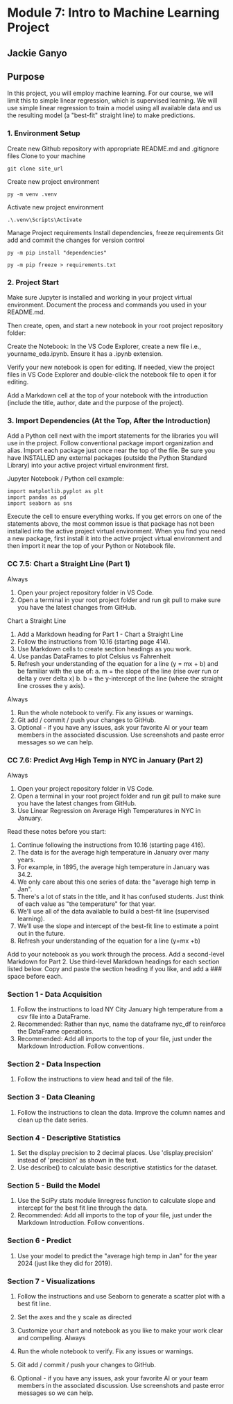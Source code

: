 # Module 7: Intro to Machine Learning Project

## Jackie Ganyo

## Purpose  

In this project, you will employ machine learning.  For our course, we will limit this to simple linear regression, which is supervised learning. We will use simple linear regression to train a model using all available data and us the resulting model (a "best-fit" straight line) to make predictions.

### 1. Environment Setup

Create new Github repository with appropriate README.md and .gitignore files
Clone to your machine

``` shell
git clone site_url
```

Create new project environment

``` shell
py -m venv .venv
```

Activate new project environment

``` shell
.\.venv\Scripts\Activate
```

Manage Project requirements
  Install dependencies, freeze requirements
  Git add and commit the changes for version control

``` shell
py -m pip install "dependencies"

py -m pip freeze > requirements.txt 
```

### 2. Project Start

Make sure Jupyter is installed and working in your project virtual environment. Document the process and commands you used in your README.md.

Then create, open, and start a new notebook in your root project repository folder:

Create the Notebook: In the VS Code Explorer, create a new file i.e., yourname_eda.ipynb. Ensure it has a .ipynb extension.

Verify your new notebook is open for editing. If needed, view the project files in VS Code Explorer and double-click the notebook file to open it for editing.

Add a Markdown cell at the top of your notebook with the introduction (include the title, author, date and the purpose of the project).

### 3. Import Dependencies (At the Top, After the Introduction)

Add a Python cell next with the import statements for the libraries you will use in the project. Follow conventional package import organization and alias. Import each package just once near the top of the file. Be sure you have INSTALLED any external packages (outside the Python Standard Library) into your active project virtual environment first.

Jupyter Notebook / Python cell example:

``` shell
import matplotlib.pyplot as plt
import pandas as pd
import seaborn as sns
```

Execute the cell to ensure everything works. If you get errors on one of the statements above, the most common issue is that package has not been installed into the active project virtual environment. When you find you need a new package, first install it into the active project virtual environment and then import it near the top of your Python or Notebook file.

### CC 7.5:  Chart a Straight Line (Part 1)

Always

1. Open your project repository folder in VS Code.
2. Open a terminal in your root project folder and run git pull to make sure you have the latest changes from GitHub.

Chart a Straight Line

1. Add a Markdown heading for Part 1 - Chart a Straight Line
2. Follow the instructions from 10.16 (starting page 414).
3. Use Markdown cells to create section headings as you work.
4. Use pandas DataFrames to plot Celsius vs Fahrenheit
5. Refresh your understanding of the equation for a line (y = mx + b) and be familiar with the use of:
  a. m = the slope of the line (rise over run or delta y over delta x)
  b. b = the y-intercept of the line (where the straight line crosses the y axis).
  
Always

1. Run the whole notebook to verify. Fix any issues or warnings.
2. Git add / commit / push your changes to GitHub.
3. Optional - if you have any issues, ask your favorite AI or your team members in the associated discussion. Use screenshots and paste error messages so we can help.

### CC 7.6:  Predict Avg High Temp in NYC in January (Part 2)

Always

1. Open your project repository folder in VS Code.
2. Open a terminal in your root project folder and run git pull to make sure you have the latest changes from GitHub.
3. Use Linear Regression on Average High Temperatures in NYC in January.

Read these notes before you start:

1. Continue following the instructions from 10.16 (starting page 416).
2. The data is for the average high temperature in January over many years.
3. For example, in 1895, the average high temperature in January was 34.2.
4. We only care about this one series of data: the "average high temp in Jan".
5. There's a lot of stats in the title, and it has confused students. Just think of each value as "the temperature" for that year.
6. We'll use all of the data available to build a best-fit line (supervised learning).
7. We'll use the slope and intercept of the best-fit line to estimate a point out in the future.
8. Refresh your understanding of the equation for a line (y=mx +b)

Add to your notebook as you work through the process. Add a second-level Markdown for Part 2. Use third-level Markdown headings for each section listed below. Copy and paste the section heading if you like, and add a ### space before each.

### Section 1 - Data Acquisition
1. Follow the instructions to load NY City January high temperature from a csv file into a DataFrame.
2. Recommended: Rather than nyc, name the dataframe nyc_df to reinforce the DataFrame operations.
3. Recommended: Add all imports to the top of your file, just under the Markdown Introduction. Follow conventions.

### Section 2 - Data Inspection
1. Follow the instructions to view head and tail of the file.

### Section 3 - Data Cleaning
1. Follow the instructions to clean the data. Improve the column names and clean up the date series. 

### Section 4 - Descriptive Statistics
1. Set the display precision to 2 decimal places. Use 'display.precision' instead of 'precision' as shown in the text.
2. Use describe() to calculate basic descriptive statistics for the dataset. 

### Section 5 - Build the Model
1. Use the SciPy stats module linregress function to calculate slope and intercept for the best fit line through the data.
2. Recommended: Add all imports to the top of your file, just under the Markdown Introduction. Follow conventions. 

### Section 6 - Predict
1. Use your model to predict the "average high temp in Jan" for the year 2024 (just like they did for 2019).

### Section 7 - Visualizations
1. Follow the instructions and use Seaborn to generate a scatter plot with a best fit line.
2. Set the axes and the y scale as directed
3. Customize your chart and notebook as you like to make your work clear and compelling. 
Always

1. Run the whole notebook to verify. Fix any issues or warnings.
2. Git add / commit / push your changes to GitHub. 
3. Optional - if you have any issues, ask your favorite AI or your team members in the associated discussion. Use screenshots and paste error messages so we can help. 